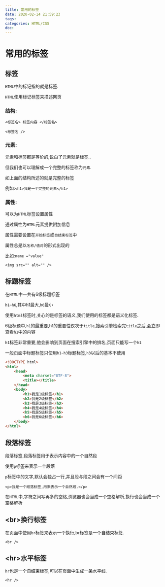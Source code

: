 ```yaml
---
title: 常用的标签
date: 2020-02-14 21:59:23
tags:
categories: HTML/CSS
doc:
---
```


# 常用的标签

## 标签

`HTML`中的标记指的就是标签.

`HTML`使用标记标签来描述网页

### 结构:

`<标签名> 标签内容 </标签名>`

`<标签名 />`

### 元素:

元素和标签都是等价的,说白了元素就是标签..

但我们也可以理解成一个完整的标签称为`元素`.

如上面的结构所述的就是完整的标签

例如:`<h1>我是一个完整的元素</h1>`

### 属性:

可以为`HTML`标签设置属性

通过属性为`HTML`元素提供附加信息

属性需要设置在`开始标签`或`自结束标签`中

属性总是以`名称/值对`的形式出现的

比如:`name ="value"`

`<img src="" alt="" />`

## 标题标签

在`HTML`中一共有6级标题标签

`h1~h6`,其中h1最大,`h6`最小

使用`html`标签时,关心的是标签的语义,我们使用的标签都是语义化标签.

6级标题中,`h1`的最重要,h1的重要性仅次于`title`,搜索引擎检索完`title`之后,会立即查看`h1`中的内容

`h1`标签非常重要,他会影响到页面在搜索引擎中的排名,页面只能写一个`h1`

一般页面中标题标签只使用`h1~h3`标题标签,`h3`以后的基本不使用



```html
<!DOCTYPE html>
<html>
	<head>
		<meta charset="UTF-8">
		<title></title>
	</head>
	<body>
		<h1>我是1级标签</h1>
		<h2>我是2级标签</h2>
		<h3>我是3级标签</h3>
		<h4>我是4级标签</h4>
		<h5>我是5级标签</h5>
		<h6>我是6级标签</h6>
	</body>
</html>

```

## 段落标签

段落标签,段落标签用于表示内容中的一个自然段

使用`p`标签来表示一个段落

`p`标签中的文字,默认会独占一行,并且段与段之间会有一个间距

`<p>我是一个段落标签,用来表示一个自然段.</p>`

在`HTML`中,字符之间写再多的空格,浏览器也会当成一个空格解析,换行也会当成一个空格解析

## \<br>换行标签

在页面中使用`br`标签来表示一个换行,br标签是一个自结束标签.

`<br />`

## \<hr>水平标签

`hr`也是一个自结束标签,可以在页面中生成一条水平线.

`<hr />`